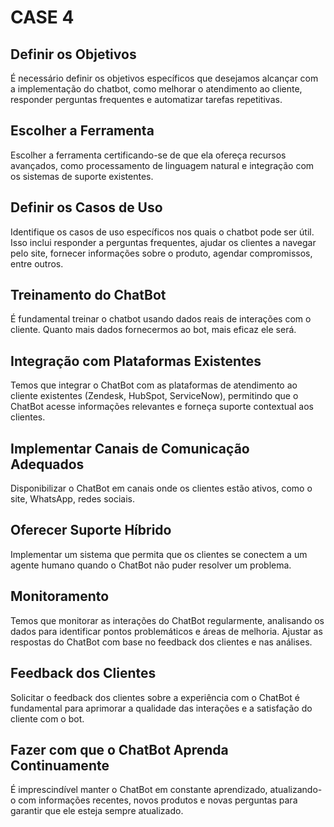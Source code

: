 # CASE 4

## Definir os Objetivos

É necessário definir os objetivos específicos que desejamos alcançar com a implementação do chatbot, como melhorar o atendimento ao cliente, responder perguntas frequentes e automatizar tarefas repetitivas.

## Escolher a Ferramenta

Escolher a ferramenta certificando-se de que ela ofereça recursos avançados, como processamento de linguagem natural e integração com os sistemas de suporte existentes.

## Definir os Casos de Uso

Identifique os casos de uso específicos nos quais o chatbot pode ser útil. Isso inclui responder a perguntas frequentes, ajudar os clientes a navegar pelo site, fornecer informações sobre o produto, agendar compromissos, entre outros.

## Treinamento do ChatBot

É fundamental treinar o chatbot usando dados reais de interações com o cliente. Quanto mais dados fornecermos ao bot, mais eficaz ele será.

## Integração com Plataformas Existentes

Temos que integrar o ChatBot com as plataformas de atendimento ao cliente existentes (Zendesk, HubSpot, ServiceNow), permitindo que o ChatBot acesse informações relevantes e forneça suporte contextual aos clientes.

## Implementar Canais de Comunicação Adequados

Disponibilizar o ChatBot em canais onde os clientes estão ativos, como o site, WhatsApp, redes sociais.

## Oferecer Suporte Híbrido

Implementar um sistema que permita que os clientes se conectem a um agente humano quando o ChatBot não puder resolver um problema.

## Monitoramento

Temos que monitorar as interações do ChatBot regularmente, analisando os dados para identificar pontos problemáticos e áreas de melhoria. Ajustar as respostas do ChatBot com base no feedback dos clientes e nas análises.

## Feedback dos Clientes

Solicitar o feedback dos clientes sobre a experiência com o ChatBot é fundamental para aprimorar a qualidade das interações e a satisfação do cliente com o bot.

## Fazer com que o ChatBot Aprenda Continuamente

É imprescindível manter o ChatBot em constante aprendizado, atualizando-o com informações recentes, novos produtos e novas perguntas para garantir que ele esteja sempre atualizado.
